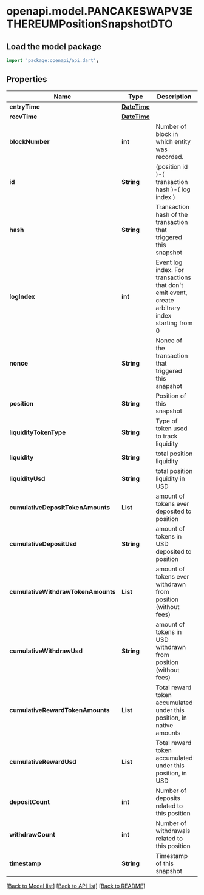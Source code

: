 # openapi.model.PANCAKESWAPV3ETHEREUMPositionSnapshotDTO

## Load the model package
```dart
import 'package:openapi/api.dart';
```

## Properties
Name | Type | Description | Notes
------------ | ------------- | ------------- | -------------
**entryTime** | [**DateTime**](DateTime.md) |  | [optional] 
**recvTime** | [**DateTime**](DateTime.md) |  | [optional] 
**blockNumber** | **int** | Number of block in which entity was recorded. | [optional] 
**id** | **String** |  (position id )-( transaction hash )-( log index )  | [optional] 
**hash** | **String** | Transaction hash of the transaction that triggered this snapshot | [optional] 
**logIndex** | **int** | Event log index. For transactions that don't emit event, create arbitrary index starting from 0 | [optional] 
**nonce** | **String** | Nonce of the transaction that triggered this snapshot | [optional] 
**position** | **String** | Position of this snapshot | [optional] 
**liquidityTokenType** | **String** | Type of token used to track liquidity | [optional] 
**liquidity** | **String** | total position liquidity | [optional] 
**liquidityUsd** | **String** | total position liquidity in USD | [optional] 
**cumulativeDepositTokenAmounts** | **List<String>** | amount of tokens ever deposited to position | [optional] [default to const []]
**cumulativeDepositUsd** | **String** | amount of tokens in USD deposited to position | [optional] 
**cumulativeWithdrawTokenAmounts** | **List<String>** | amount of tokens ever withdrawn from position (without fees) | [optional] [default to const []]
**cumulativeWithdrawUsd** | **String** | amount of tokens in USD withdrawn from position (without fees) | [optional] 
**cumulativeRewardTokenAmounts** | **List<String>** | Total reward token accumulated under this position, in native amounts | [optional] [default to const []]
**cumulativeRewardUsd** | **List<String>** | Total reward token accumulated under this position, in USD | [optional] [default to const []]
**depositCount** | **int** | Number of deposits related to this position | [optional] 
**withdrawCount** | **int** | Number of withdrawals related to this position | [optional] 
**timestamp** | **String** | Timestamp of this snapshot | [optional] 

[[Back to Model list]](../README.md#documentation-for-models) [[Back to API list]](../README.md#documentation-for-api-endpoints) [[Back to README]](../README.md)


